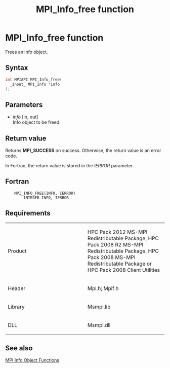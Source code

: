 ﻿---
title: MPI_Info_free function
TOCTitle: MPI_Info_free function
ms:assetid: 2ecb355c-9739-4d20-8cb5-ef17a1c3c156
ms:mtpsurl: https://msdn.microsoft.com/en-us/library/Dn473412(v=VS.85)
ms:contentKeyID: 59360948
ms.date: 03/28/2018
mtps_version: v=VS.85
f1_keywords:
- MPI_INFO_FREE
- mpif/MPI_Info_free
- mpi/MPI_INFO_FREE
dev_langs:
- C++
- C
---

# MPI\_Info\_free function

Frees an info object.

## Syntax

``` c++
int MPIAPI MPI_Info_free(
  _Inout_ MPI_Info *info
);
```

## Parameters

  - *info* \[in, out\]  
    Info object to be freed.

## Return value

Returns **MPI\_SUCCESS** on success. Otherwise, the return value is an error code.

In Fortran, the return value is stored in the *IERROR* parameter.

## Fortran

``` FORTRAN
    MPI_INFO_FREE(INFO, IERROR)
        INTEGER INFO, IERROR
```

## Requirements

<table>
<colgroup>
<col style="width: 50%" />
<col style="width: 50%" />
</colgroup>
<tbody>
<tr class="odd">
<td><p>Product</p></td>
<td><p>HPC Pack 2012 MS-MPI Redistributable Package, HPC Pack 2008 R2 MS-MPI Redistributable Package, HPC Pack 2008 MS-MPI Redistributable Package or HPC Pack 2008 Client Utilities</p></td>
</tr>
<tr class="even">
<td><p>Header</p></td>
<td>Mpi.h;
Mpif.h</td>
</tr>
<tr class="odd">
<td><p>Library</p></td>
<td>Msmpi.lib</td>
</tr>
<tr class="even">
<td><p>DLL</p></td>
<td>Msmpi.dll</td>
</tr>
</tbody>
</table>


## See also

[MPI Info Object Functions](mpi-info-object-functions.md)

